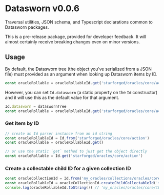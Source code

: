 # Datasworn v0.0.6

Traversal utilities, JSON schema, and Typescript declarations common to Datasworn packages.

This is a pre-release package, provided for developer feedback. It will almost certainly receive breaking changes even on minor versions.



## Usage
By default, the Datasworn tree (the object you've serialized from a JSON file) must provided as an argument when looking up Datasworn items by ID.

```typescript
const oracleRollable = oracleRollableId.get('starforged/oracles/core/action', dataswornTree)

```

However, you can set `Id.datasworn` (a static property on the `Id` constructor) and it will use this as the default value for that argument.

```typescript
Id.datasworn = dataswornTree
const oracleRollable = oracleRollableId.get('starforged/oracles/core/action')
```

### Get item by ID

```typescript
// create an Id parser instance from an id string
const oracleRollableId = Id.from('starforged/oracles/core/action')
const oracleRollable = oracleRollableId.get()

```

```typescript
// or use the static `get` method to just get the object directly
const oracleRollable = Id.get('starforged/oracles/core/action')

```


### Create a collectable child ID for a given collection ID
```typescript
const oracleCollectionId = Id.from('my_oracles/collections/oracles/core')
const oracleRollableId = oracleCollectionId.createChildCollectableId('theme')
console.log(oracleRollableId.toString()) // 'my_oracles/oracles/core/theme'

```

